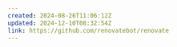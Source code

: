 ```yaml
---
created: 2024-08-26T11:06:12Z
updated: 2024-12-10T08:32:54Z
link: https://github.com/renovatebot/renovate
---
```

